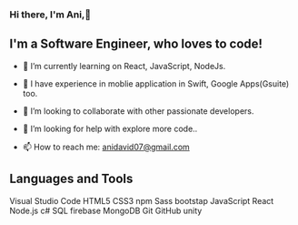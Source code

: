 ### Hi there, I'm Ani,👋

<h2>I'm a Software Engineer, who loves to code! </h2>


- 🌱 I’m currently learning on React, JavaScript, NodeJs.
- 🔭 I have experience in moblie application in Swift, Google Apps(Gsuite) too.
- 👯 I’m looking to collaborate with other passionate developers.
- 🤔 I’m looking for help with explore more code..

- 📫 How to reach me: anidavid07@gmail.com


<h2>Languages and Tools </h2>
Visual Studio Code
HTML5
CSS3
npm
Sass
bootstap
JavaScript
React
Node.js
c#
SQL
firebase
MongoDB
Git
GitHub
unity



